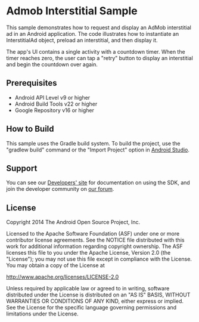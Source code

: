 Admob Interstitial Sample
===============================

This sample demonstrates how to request and display an AdMob interstitial ad
in an Android application. The code illustrates how to instantiate an
InterstitialAd object, preload an interstitial, and then display it.

The app's UI contains a single activity with a countdown timer. When the timer
reaches zero, the user can tap a "retry" button to display an interstitial and
begin the countdown over again.

Prerequisites
-------------

- Android API Level v9 or higher
- Android Build Tools v22 or higher
- Google Repository v16 or higher

How to Build
------------

This sample uses the Gradle build system. To build the project, use the
"gradlew build" command or the "Import Project" option in
[Android Studio](http://developer.android.com/sdk/index.html).

Support
-------

You can see our [Developers' site](https://developers.google.com/mobile-ads-sdk/)
for documentation on using the SDK, and join the developer community on
[our forum](https://groups.google.com/forum/#!forum/google-admob-ads-sdk).

License
-------

Copyright 2014 The Android Open Source Project, Inc.

Licensed to the Apache Software Foundation (ASF) under one or more contributor
license agreements.  See the NOTICE file distributed with this work for
additional information regarding copyright ownership.  The ASF licenses this
file to you under the Apache License, Version 2.0 (the "License"); you may not
use this file except in compliance with the License.  You may obtain a copy of
the License at

http://www.apache.org/licenses/LICENSE-2.0

Unless required by applicable law or agreed to in writing, software
distributed under the License is distributed on an "AS IS" BASIS, WITHOUT
WARRANTIES OR CONDITIONS OF ANY KIND, either express or implied.  See the
License for the specific language governing permissions and limitations under
the License.
